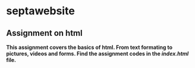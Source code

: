 # septawebsite

## Assignment on html
**This assignment covers the basics of html. From text formating to pictures, videos and forms. Find the assignment codes in the _index.html_ file.**
